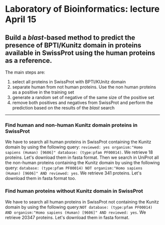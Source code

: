 # Laboratory of Bioinformatics: lecture April 15
## Build a *blast*-based method to predict the presence of BPTI/Kunitz domain in proteins available in SwissProt using the human proteins as a reference. 
The main steps are:
1. select all proteins in SwissProt with BPTI/KUnitz domain
2. separate human from not human proteins. Use the non human proteins as a positive in the training set
3. generate a random set of negative of the same size of the positive set
4. remove both positives and negatives from SwissProt and perform the prediction based on the results of the *blast* search
-----------------------------------------
### Find human and non-human Kunitz domain proteins in SwissProt
We have to search all human proteins in SwissProt containing the Kunitz domain by using the following query: `reviewed: yes organism:"Homo sapiens (Human) [9606]" database: (type:pfam PF00014)`. We retrieve 18 proteins. Let's download them in fasta format. Then we search in UniProt all the non-human proteins containing the Kunitz domain by using the following query: `database: (type:pfam PF00014) NOT organism:"Homo sapiens (Human) [9606]" AND reviewed: yes`. We retrieve 341 proteins. Let's download them in fasta format too. 
### Find human proteins without Kunitz domain in SwissProt
We have to search all human proteins in SwissProt not containing the Kunitz domain by using the following query:`NOT database: (type:pfam PF00014) AND organism:"Homo sapiens (Human) [9606]" AND reviewed: yes`. We retrieve 20347 proteins. Let's download them in fasta format. 

